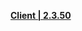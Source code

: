 **[Client | 2.3.50](https://hk4e-download.oss-cn-shanghai.aliyuncs.com/client_app/download/beta_pc/20211119155011_WfzkoNw80DakI2RG/YuanShen_2.3.50_beta.zip)**